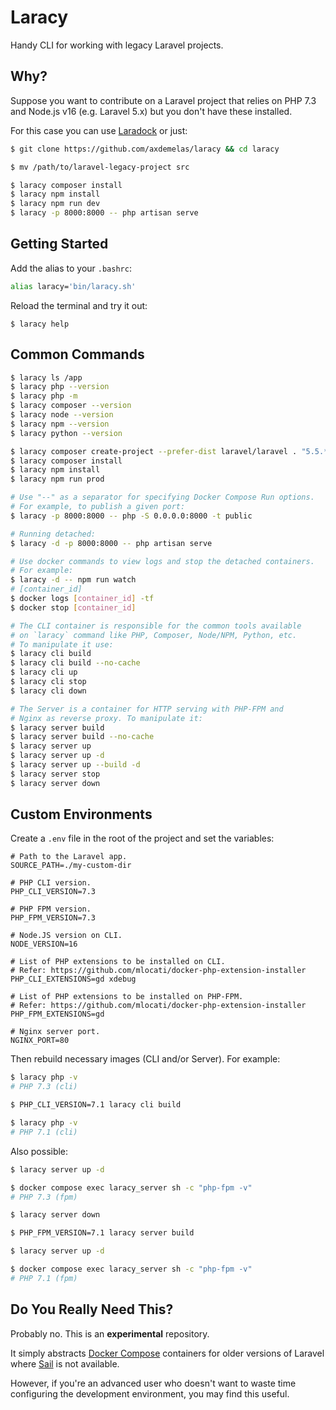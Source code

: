# Laracy

Handy CLI for working with legacy Laravel projects.

## Why?

Suppose you want to contribute on a Laravel project that relies on PHP 7.3 and Node.js v16 (e.g. Laravel 5.x) but you don't have these installed.

For this case you can use [Laradock](https://laradock.io/) or just:

```sh
$ git clone https://github.com/axdemelas/laracy && cd laracy

$ mv /path/to/laravel-legacy-project src

$ laracy composer install
$ laracy npm install
$ laracy npm run dev
$ laracy -p 8000:8000 -- php artisan serve
```

## Getting Started

Add the alias to your `.bashrc`:

```sh
alias laracy='bin/laracy.sh'
```

Reload the terminal and try it out:

```
$ laracy help
```

## Common Commands

```sh
$ laracy ls /app
$ laracy php --version
$ laracy php -m
$ laracy composer --version
$ laracy node --version
$ laracy npm --version
$ laracy python --version

$ laracy composer create-project --prefer-dist laravel/laravel . "5.5.*"
$ laracy composer install
$ laracy npm install
$ laracy npm run prod

# Use "--" as a separator for specifying Docker Compose Run options.
# For example, to publish a given port:
$ laracy -p 8000:8000 -- php -S 0.0.0.0:8000 -t public

# Running detached:
$ laracy -d -p 8000:8000 -- php artisan serve

# Use docker commands to view logs and stop the detached containers.
# For example:
$ laracy -d -- npm run watch
# [container_id]
$ docker logs [container_id] -tf
$ docker stop [container_id]

# The CLI container is responsible for the common tools available
# on `laracy` command like PHP, Composer, Node/NPM, Python, etc.
# To manipulate it use:
$ laracy cli build
$ laracy cli build --no-cache
$ laracy cli up
$ laracy cli stop
$ laracy cli down

# The Server is a container for HTTP serving with PHP-FPM and
# Nginx as reverse proxy. To manipulate it:
$ laracy server build
$ laracy server build --no-cache
$ laracy server up
$ laracy server up -d
$ laracy server up --build -d
$ laracy server stop
$ laracy server down
```

## Custom Environments

Create a `.env` file in the root of the project and set the variables:

```dotenv
# Path to the Laravel app.
SOURCE_PATH=./my-custom-dir

# PHP CLI version.
PHP_CLI_VERSION=7.3

# PHP FPM version.
PHP_FPM_VERSION=7.3

# Node.JS version on CLI.
NODE_VERSION=16

# List of PHP extensions to be installed on CLI.
# Refer: https://github.com/mlocati/docker-php-extension-installer
PHP_CLI_EXTENSIONS=gd xdebug

# List of PHP extensions to be installed on PHP-FPM.
# Refer: https://github.com/mlocati/docker-php-extension-installer
PHP_FPM_EXTENSIONS=gd

# Nginx server port.
NGINX_PORT=80
```

Then rebuild necessary images (CLI and/or Server). For example:

```sh
$ laracy php -v
# PHP 7.3 (cli)

$ PHP_CLI_VERSION=7.1 laracy cli build

$ laracy php -v
# PHP 7.1 (cli)
```

Also possible:

```sh
$ laracy server up -d

$ docker compose exec laracy_server sh -c "php-fpm -v"
# PHP 7.3 (fpm)

$ laracy server down

$ PHP_FPM_VERSION=7.1 laracy server build

$ laracy server up -d

$ docker compose exec laracy_server sh -c "php-fpm -v"
# PHP 7.1 (fpm)
```

## Do You Really Need This?

Probably no. This is an **experimental** repository.

It simply abstracts [Docker Compose](https://docs.docker.com/compose/) containers for older versions of Laravel where [Sail](https://laravel.com/docs/11.x) is not available.

However, if you're an advanced user who doesn't want to waste time configuring the development environment, you may find this useful.